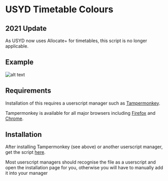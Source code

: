 # USYD Timetable Colours

## 2021 Update
As USYD now uses Allocate+ for timetables, this script is no longer applicable.

## Example
![alt text](https://github.com/zaxutic/USYD-Timetable-Colours/raw/master/src/img/timetable.png "Colour coded timetable example")

## Requirements
Installation of this requires a userscript manager such as [Tampermonkey](https://www.tampermonkey.net/).

Tampermonkey is available for all major browsers including [Firefox](https://addons.mozilla.org/en-US/firefox/addon/tampermonkey/) and [Chrome](https://chrome.google.com/webstore/detail/tampermonkey/dhdgffkkebhmkfjojejmpbldmpobfkfo?hl=en).

## Installation
After installing Tampermonkey (see above) or another userscript manager, get the script [here](https://raw.githubusercontent.com/zaxutic/USYD-Timetable-Colours/master/index.user.js).

Most userscript managers should recognise the file as a userscript and open the installation page for you, otherwise you will have to manually add it into your manager
